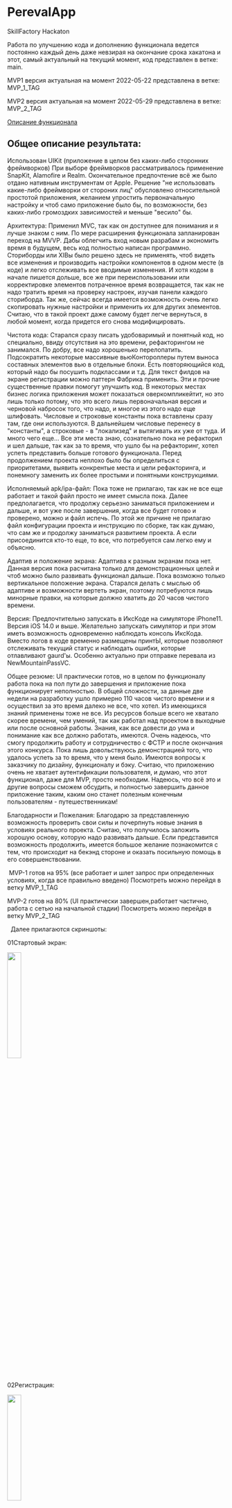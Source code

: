 # PerevalApp
 SkillFactory Hackaton
 
Работа по улучшению кода и дополнению функционала ведется постоянно каждый день даже невзирая на окончание срока хакатона и этот, самый актуальный на текущий момент, код представлен в ветке: main.
 
MVP1 версия актуальная на момент 2022-05-22 представлена в ветке: MVP_1_TAG

MVP2 версия актуальная на момент 2022-05-29 представлена в ветке: MVP_2_TAG

 [Описание функционала](#описание-функционала)

## Общее описание результата:

Использован UIKit (приложение в целом без каких-либо сторонних фреймворков)
При выборе фреймворков рассматривалось применение SnapKit, Alamofire и Realm. Окончательное предпочтение всё же было отдано нативным инструментам от Apple. Решение "не использовать какие-либо фреймворки от стороних лиц" обусловлено относительной простотой приложения, желанием упростить первоначальную настройку и чтоб само приложение было бы, по возможности, без каких-либо громоздких зависимостей и меньше "весило" бы.

Архитектура: Применил MVC, так как он доступнее для понимания и я лучше знаком с ним. По мере расширения функционала запланирован переход на MVVP. Дабы облегчить вход новым разрабам и экономить время в будущем, весь код полностью написан программно. Сториборды или XIBы было решено здесь не применять, чтоб видеть все изменения и производить настройки компонентов в одном месте (в коде) и легко отслеживать все вводимые изменения. И хотя кодом в начале пишется дольше, все же при переиспользовании или корректировке элементов потраченное время возвращается, так как не надо тратить время на проверку настроек, изучая панели каждого сториборда. Так же, сейчас всегда имеется возможность очень легко скопировать нужные настройки и применить их для других элементов. Считаю, что в такой проект даже самому будет легче вернуться, в любой момент, когда придется его снова модифицировать.

Чистота кода: Старался сразу писать удобоваримый и понятный код, но специально, ввиду отсутствия на это времени, рефакторингом не занимался. По добру, все надо хорошенько перелопатить. Подсократить некоторые массивные вьюКонтороллеры путем выноса составных элементов вью в отдельные блоки. Есть повторяющийся код, который надо бы посушить подклассами и т.д. Для текст филдов на экране регистрации можно паттерн Фабрика применить. Эти и прочие существенные правки помогут улучшить код. В некоторых местах бизнес логика приложения может показаться оверкомпликейтит, но это лишь только потому, что это всего лишь первоначальная версия и черновой набросок того, что надо, и многое из этого надо еще шлифовать. Числовые и строковые константы пока вставлены сразу там, где они используются. В дальнейшем числовые перенесу в "константы", а строковые - в "локализед" и вытягивать их уже от туда. И много чего еще... Все эти места знаю, сознательно пока не рефакторил и шел дальше, так как за то время, что ушло бы на рефакторинг, хотел успеть представить больше готового функционала. Перед продолжением проекта неплохо было бы определиться с приоритетами, выявить конкрентые места и цели рефакторинга, и понемногу заменить их более простыми и понятными конструкциями.

Исполняемый apk/ipa-файл: Пока тоже не прилагаю, так как не все еще работает и такой файл просто не имеет смысла пока. Далее предполагается, что продолжу серьезно заниматься приложением и дальше, и вот уже после завершения, когда все будет готово и проверено, можно и файл испечь. По этой же причине не прилагаю файл конфигурации проекта и инструкцию по сборке, так как думаю, что сам же и продолжу заниматься развитием проекта. А если присоединится кто-то еще, то все, что потребуется сам легко ему и объясню.

Адаптив и положение экрана: Адаптива к разным экранам пока нет. Данная версия пока расчитана только для демонстрационных целей и чтоб можно было развивать функционал дальше. Пока возможно только вертикальное положение экрана. Старался делать с мыслью об адаптиве и возможности вертеть экран, поэтому потребуются лишь минорные правки, на которые должно хватить до 20 часов чистого времени.

Версия: Предпочтительно запускать в ИксКоде на симуляторе iPhone11. Версия iOS 14.0 и выше. Желательно запускать симулятор и при этом иметь возможность одновременно наблюдать консоль ИксКода. Вместо логов в коде временно размещены принтЫ, которые позволяют отслеживать текущий статус и наблюдать ошибки, которые отлавливают gaurd'ы. Особенно актуально при отправке перевала из NewMountainPassVC.

Общее резюме: UI практически готов, но в целом по функционалу работа пока на пол пути до завершения и приложение пока функционирует неполностью. В общей сложности, за данные две недели на разработку ушло примерно 110 часов чистого времени и я осуществил за это время далеко не все, что хотел. Из имеющихся знаний применены тоже не все. Из ресурсов больше всего не хватало скорее времени, чем умений, так как работал над проектом в выходные или после основной работы. Знания, как все довести до ума и понимание как все должно работать, имеются. Очень надеюсь, что смогу продолжить работу и сотрудничество с ФСТР и после окончания этого конкурса. Пока лишь довольствуюсь демонстрацией того, что удалось успеть за то время, что у меня было. Имеются вопросы к заказчику по дизайну, функционалу и бэку. Считаю, что приложению очень не хватает аутентификации пользователя, и думаю, что этот функционал, даже для MVP, просто необходим. Надеюсь, что всё это и другие вопросы сможем обсудить, и полностью завершить данное приложение таким, каким оно станет полезным конечным пользователям - путешественникам!

Благодарности и Пожелания: Благодарю за представленную возможность проверить свои силы и почерпнуть новые знания в условиях реального проекта. Считаю, что получилось заложить хорошую основу, которую надо развивать дальше. Если представится возможность продолжить, имеется большое желание познакомится с тем, что происходит на бекэнд стороне и оказать посильную помощь в его совершенствовании.  

  MVP-1 готов на 95% (все работает и шлет запрос при определенных условиях, когда все правильно введено) Посмотреть можно перейдя в ветку MVP_1_TAG
  
  MVP-2 готов на 80% (UI практически завершен,работает частично, работа с сетью на начальной стадии) Посмотреть можно перейдя в ветку MVP_2_TAG
  
  Далее прилагаются скриншоты:
  
  01Стартовый экран:
  
<img src="/readMeImages/01.png" width="25%">
  
  02Регистрация:
  
<img src="/readMeImages/02.png" width="25%">
  
  03Список переалов (если список пуст, то показыем пустой экран)
  
<img src="/readMeImages/03.png" width="25%">
  
  04Карточка Нового перевала:
  
<img src="/readMeImages/04-01.png" width="25%">
<img src="/readMeImages/04-02.png" width="25%">
  
  05Редактирование карточки сохраненного перевала:
  
<img src="/readMeImages/05-01.png" width="25%">
<img src="/readMeImages/05-02.png" width="25%">
  
  06Добавление фотографии:
  
<img src="/readMeImages/06.png" width="25%">
  
  ## Описание Функционала:
  
  Запускать из xCode на симуляторе iOS11.
  
  Сразу После запуска появляется экран загрузки SplashViewController в котором пока установлена задержка в 1 секунду, которая имитирует подгрузку данных. Далее планируется эту задержку убрать, а бизнес-логику дополнить функционалом которая пропускает на следующий экран после того как подтянуты необходимые данные:
  
<img src="/readMeVideos/video01.gif" width="50%">
<br>
<br>
 
  На экране приветсвия нажимаем на кнопку "Войти" и попадаем на экран с регистрацией пользователя. Где надо заполнить данные о пользователе. При появлении клавиатуры зону ввода можно скролить. После нажатия вне полей ввода клавиатура скрывается. Если пользователь по какой либо причине уходит из этого экрана, то все поля которые он ввел сохранят свои занчения даже если прилодение будет выключенно. Данный функционал упростит пользователю закончить ввод данных в следующий раз. Имя, Фамилия, эмайл и телефон обязательны для ввода. Без них в последствии не получится зарегитрировать. Валидацией полей ввода пока не занимался. Валидации для перехода на следующий экран тоже пока нет, но это все можно добавить в следующей версии согласно требованиям заказчика.
  
<img src="/readMeVideos/video02.gif" width="50%">
<br>
<br>
  
  
    Work in progress...
  
 Экран 3 (когда список пустой)
 
 <img src="/readMeVideos/video03.gif" width="50%">
<br>
 
 Для того чтоб увидеть этот экран, предварительно надо очистить модель: в коде нужно закомментировать эти строки:
 
 <img src="/readMeVideos/Screenshot01.png" width="33%">

Экран 3 (когда модель перевалов наполнена данными)
 
<img src="/readMeVideos/video04.gif" width="50%">
<br>

Экран 4 (Создание нового перевала)

<img src="/readMeVideos/video05-01.gif" width="50%">
<br>

Экран 4 (Ввод кординат для нового перевала)

<img src="/readMeVideos/video05-02.gif" width="50%">
<br>

Экран 5 (Добавление фотографии для нового перевала)

<img src="/readMeVideos/video05-03.gif" width="50%">
<br>

Подробное описание скринов собираюсь дополнить сегодня вечером до 2022-05-31 23:00 МСК
  
  Расширеное описание функционала на данный момент в процессе приготовления (пришлось отложить ввиду недостаточного колличества времени). Будет дополнено до вечера среды 1 июня 23:00 МСК. Если есть вопросы при воспроизведении и тестировании всегда можете обратить ко мне через слак.
  
